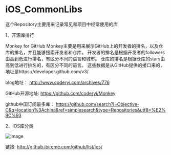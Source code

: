 # iOS_CommonLibs

这个Repository主要用来记录常见和项目中经常使用的库

1、开源库排行

Monkey for GitHub Monkey主要是用来展示GitHub上的开发者的排名，以及仓库的排名，并且能够搜索开发者和仓库。 
开发者的排名是根据开发者的followers由高到低进行排名，有区分不同的语言和城市。 仓库的排名是根据仓库的stars由高到低进行排名的，有区分不同的语言。 这些数据是从GitHub提供的接口来的，地址是https://developer.github.com/v3/

blog地址： http://www.coderyi.com/archives/776

GitHub开源地址: https://github.com/coderyi/Monkey

github中国订阅最多库： https://github.com/search?l=Objective-C&q=location%3Achina&ref=simplesearch&type=Repositories&utf8=%E2%9C%93


2、iOS库分类

![image](https://github.com/Linkknil/iOS_CommonLibs/tree/master/screenshot/commomLib.png)

链接:
http://github.ibireme.com/github/list/ios/